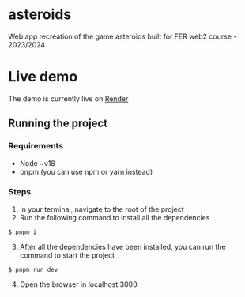 # asteroids

Web app recreation of the game asteroids built for FER web2 course - 2023/2024

# Live demo

The demo is currently live on [Render](https://asteroids-8n1o.onrender.com/)

## Running the project

### Requirements

- Node ~v18
- pnpm (you can use npm or yarn instead)

### Steps

1. In your terminal, navigate to the root of the project
2. Run the following command to install all the dependencies

```bin
$ pnpm i
```

3. After all the dependencies have been installed, you can run the command to start the project

```bin
$ pnpm run dev
```

4. Open the browser in localhost:3000

